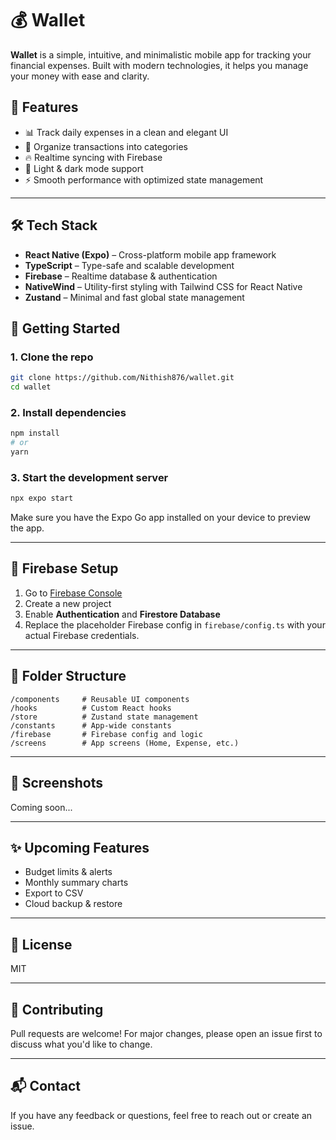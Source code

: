 
# 💰 Wallet

**Wallet** is a simple, intuitive, and minimalistic mobile app for tracking your financial expenses. Built with modern technologies, it helps you manage your money with ease and clarity.

## 📱 Features

- 📊 Track daily expenses in a clean and elegant UI
- 📁 Organize transactions into categories
- 🔥 Realtime syncing with Firebase
- 🌙 Light & dark mode support
- ⚡ Smooth performance with optimized state management

---

## 🛠 Tech Stack

- **React Native (Expo)** – Cross-platform mobile app framework  
- **TypeScript** – Type-safe and scalable development  
- **Firebase** – Realtime database & authentication  
- **NativeWind** – Utility-first styling with Tailwind CSS for React Native  
- **Zustand** – Minimal and fast global state management


## 🚀 Getting Started

### 1. Clone the repo

```bash
git clone https://github.com/Nithish876/wallet.git
cd wallet
```

### 2. Install dependencies

```bash
npm install
# or
yarn
```

### 3. Start the development server

```bash
npx expo start
```

Make sure you have the Expo Go app installed on your device to preview the app.

---

## 🔐 Firebase Setup

1. Go to [Firebase Console](https://console.firebase.google.com/)
2. Create a new project
3. Enable **Authentication** and **Firestore Database**
4. Replace the placeholder Firebase config in `firebase/config.ts` with your actual Firebase credentials.

---

## 📁 Folder Structure

```
/components     # Reusable UI components
/hooks          # Custom React hooks
/store          # Zustand state management
/constants      # App-wide constants
/firebase       # Firebase config and logic
/screens        # App screens (Home, Expense, etc.)
```

---

## 📸 Screenshots

Coming soon...

---

## ✨ Upcoming Features

- Budget limits & alerts  
- Monthly summary charts  
- Export to CSV  
- Cloud backup & restore

---

## 📄 License

MIT

---

## 🤝 Contributing

Pull requests are welcome! For major changes, please open an issue first to discuss what you'd like to change.

---

## 📬 Contact

If you have any feedback or questions, feel free to reach out or create an issue.
